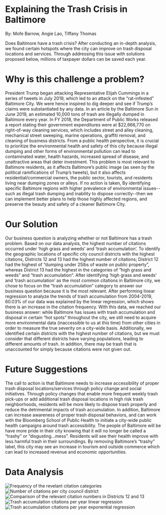 # Explaining the Trash Crisis in Baltimore
By: Mofe Barrow, Angie Lao, Tiffany Thomas

Does Baltimore have a trash crisis? After conducting an in-depth analysis, we found certain hotspots where the city can improve on trash disposal locations and services. Through addressing this issue with solutions proposed below, millions of taxpayer dollars can be saved each year.  

# Why is this challenge a problem?

President Trump began attacking Representative Elijah Cummings in a series of tweets in July 2019, which led to an attack on the “rat-infested” Baltimore City. We were hence inspired to dig deeper and see if Trump’s claims were substantiated by any data. In an article by the Baltimore Sun in June 2019, an estimated 10,000 tons of trash are illegally dumped in Baltimore every year. In FY 2018, the Department of Public Works released a report stating their government expenditures were at $22,666,770 on right-of-way cleaning services, which includes street and alley cleaning, mechanical street sweeping, marine operations, graffiti removal, and cleaning of business districts. From a public health perspective, it is crucial to prioritize the environmental health and safety of this city because illegal dumping and other forms of environmental pollution can lead to contaminated water, health hazards, increased spread of disease, and unattractive areas that deter investment. This problem is most relevant to Baltimore residents, as it affects Baltimore’s public image (as seen by the political ramifications of Trump’s tweets), but it also affects residential/commercial owners, the public sector, tourists, and residents living near dumping zones or alleys. If no action is taken, By identifying specific Baltimore regions with higher prevalence of environmental issues--such as illegal trash dumping and inability to dispose correctly--then we can implement better plans to help those highly affected regions, and preserve the beauty and safety of a cleaner Baltimore City. 

# Our Solution

Our business question is analyzing whether or not Baltimore has a trash problem. Based on our data analysis, the highest number of citations occurred under ‘high grass and weeds’ and ‘trash accumulation’. To identify the geographic locations of specific city council districts with the highest citations, Districts 12 and 13 had the highest number of citations; District 12 had the highest of “dumping under 25lbs of waste on public property”, whereas District 13 had the highest in the categories of “high grass and weeds” and “trash accumulation”. 
After identifying ‘high grass and weeds’ and ‘trash accumulation’ as the most common citations in Baltimore city, we chose to focus on the “trash accumulation” category to answer our business question because it is the most relevant. After performing linear regression to analyze the trends of trash accumulation from 2004-2019, 60.03% of our data was explained by the linear regression, which shows there is an increase in the citation frequency. 
With this data, we reached our business answer: while Baltimore has issues with trash accumulation and disposal in certain “hot spots” throughout the city, we still need to acquire more environmental data (inaccessible to us at this time) from other cities in order to measure the true severity on a city-wide basis. Additionally, we identified certain districts with the highest number of citations, but we must consider that different districts have varying populations, leading to different amounts of trash. In addition, there may be trash that is unaccounted for simply because citations were not given out.

# Future Suggestions

The call to action is that Baltimore needs to increase accessibility of proper trash disposal locations/services through policy change and social initiatives. Through policy changes that enable more frequent weekly trash pick-ups or add additional trash disposal locations in high risk trash neighborhoods, residents will be more likely to dispose trash properly and reduce the detrimental impacts of trash accumulation. In addition, Baltimore can increase awareness of proper trash disposal behaviors, and can work with the Bloomberg School of Public Health to initiate a city-wide public health campaigns around trash accessibility. 
The people of Baltimore will be have more pride in their city knowing that it will no longer be called a “trashy” or “disgusting...mess”. Residents will see their health improve with less harmful trash in their surroundings. By removing Baltimore’s “trashy” label, this city may see an increase in tourism and outside commerce which can lead to increased revenue and economic opportunities. 

# Data Analysis

![Frequency of the revelant citation categories](https://i.imgur.com/pjtalbf.png)
![Number of citations per city council district](https://i.imgur.com/iypLoDz.png)
![Comparison of the relevant citation numbers in Districts 12 and 13](https://i.imgur.com/CXHgGEa.png)
![Trash accumulation citations per year linear regression](https://i.imgur.com/hneMhA2.png)
![Trash accumulation citations per year exponential regression](https://i.imgur.com/CsKMsyE.png)
